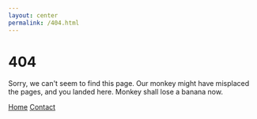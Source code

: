 ```yaml
---
layout: center
permalink: /404.html
---
```


# 404

Sorry, we can't seem to find this page. Our monkey might have misplaced the pages, and you landed here. Monkey shall lose a banana now.

<div class="mt3">
  <a href="{{ site.baseurl }}/" class="button button-blue button-big">Home</a>
  <a href="{{ site.baseurl }}/contact/" class="button button-blue button-big">Contact</a>
</div>
